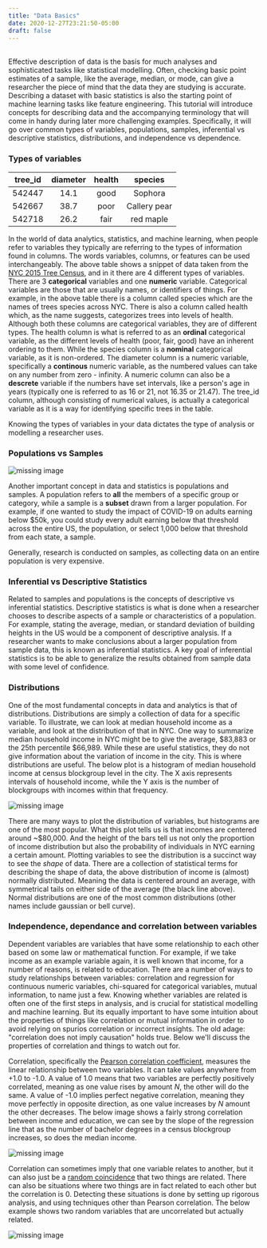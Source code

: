 ```yaml
---
title: "Data Basics"
date: 2020-12-27T23:21:50-05:00
draft: false
---
```


\
Effective description of data is the basis for much analyses and sophisticated tasks like statistical modelling. Often, checking basic point estimates of a sample, like the average, median, or mode, can give a researcher the piece of mind that the data they are studying is accurate. Describing a dataset with basic statistics is also the starting point of machine learning tasks like feature engineering. This tutorial will introduce concepts for describing data and the accompanying terminology that will come in handy during later more challenging examples. Specifically, it will go over common types of variables, populations, samples, inferential vs descriptive statistics, distributions, and independence vs dependence.


### Types of variables

**tree\_id**|**diameter**|**health**|**species**
:-----:|:-----:|:-----:|:-----:
542447|14.1|good|Sophora
542667|38.7|poor|Callery pear
542718|26.2|fair|red maple

In the world of data analytics, statistics, and machine learning, when people refer to variables they typically are referring to the types of information found in columns. The words variables, columns, or features can be used interchangeably. The above table shows a snippet of data taken from the [NYC 2015 Tree Census](https://data.cityofnewyork.us/Environment/2015-Street-Tree-Census-Tree-Data/pi5s-9p35), and in it there are 4 different types of variables. There are 3 **categorical** variables and one **numeric** variable. Categorical variables are those that are usually names, or identifiers of things. For example, in the above table there is a column called species which are the names of trees species across NYC. There is also a column called health which, as the name suggests, categorizes trees into levels of health. Although both these columns are categorical variables, they are of different types. The health column is what is referred to as an **ordinal** categorical variable, as the different levels of health (poor, fair, good) have an inherent ordering to them. While the species column is a **nominal** categorical variable, as it is non-ordered. The diameter column is a numeric variable, specifically a **continous** numeric variable, as the numbered values can take on any number from zero - infinity. A numeric column can also be a **descrete** variable if the numbers have set intervals, like a person's age in years (typically one is referred to as 16 or 21, not 16.35 or 21.47). The tree_id column, although consisting of numerical values, is actually a categorical variable as it is a way for identifying specific trees in the table.

Knowing the types of variables in your data dictates the type of analysis or modelling a researcher uses.

### Populations vs Samples


![missing image](img/Simple_random_sampling.PNG "Title")

Another important concept in data and statistics is populations and samples. A population refers to **all** the members of a specific group or category, while a sample is a **subset** drawn from a larger population. For example, if one wanted to study the impact of COVID-19 on adults earning below $50k, you could study every adult earning below that threshold across the entire US, the population, or select 1,000 below that threshold from each state, a sample.

Generally, research is conducted on samples, as collecting data on an entire population is very expensive.

### Inferential vs Descriptive Statistics

Related to samples and populations is the concepts of descriptive vs inferential statistics. Descriptive statistics is what is done when a researcher chooses to describe aspects of a sample or characteristics of a population. For example, stating the average, median, or standard deviation of building heights in the US would be a component of descriptive analysis. If a researcher wants to make conclusions about a larger population from sample data, this is known as inferential statistics. A key goal of inferential statistics is to be able to generalize the results obtained from sample data with some level of confidence.

### Distributions

One of the most fundamental concepts in data and analytics is that of distributions. Distributions are simply a collection of data for a specific variable. To illustrate, we can look at median household income as a variable, and look at the distribution of that in NYC. One way to summarize median household income in NYC might be to give the average, $83,883 or the 25th percentile $66,989. While these are useful statistics, they do not give information about the variation of income in the city. This is where distributions are useful. The below plot is a histogram of median household income at census blockgroup level in the city. The X axis represents intervals of household income, while the Y axis is the number of blockgroups with incomes within that frequency.

![missing image](img/nyc_income.png "Title")


There are many ways to plot the distribution of variables, but histograms are one of the most popular. What this plot tells us is that incomes are centered around ~$80,000. And the height of the bars tell us not only the proportion of income distribution but also the probability of individuals in NYC earning a certain amount. Plotting variables to see the distribution is a succinct way to see the *shape* of data. There are a collection of statistical terms for describing the shape of data, the above distribution of income is (almost) normally distributed. Meaning the data is centered around an average, with symmetrical tails on either side of the average (the black line above). Normal distributions are one of the most common distributions (other names include gaussian or bell curve).


### Independence, dependance and correlation between variables

Dependent variables are variables that have some relationship to each other based on some law or mathematical function. For example, if we take income as an example variable again, it is well known that income, for a number of reasons, is related to education. There are a number of ways to study relationships between variables: correlation and regression for continuous numeric variables, chi-squared for categorical variables, mutual information, to name just a few. Knowing whether variables are related is often one of the first steps in analysis, and is crucial for statistical modelling and machine learning. But its equally important to have some intuition about the properties of things like correlation or mutual information in order to avoid relying on spurios correlation or incorrect insights. The old adage: "correlation does not imply causation" holds true. Below we'll discuss the properties of correlation and things to watch out for.

Correlation, specifically the [Pearson correlation coefficient](https://en.wikipedia.org/wiki/Pearson_correlation_coefficient), measures the linear relationship between two variables. It can take values anywhere from +1.0 to -1.0. A value of 1.0 means that two variables are perfectly positively correlated, meaning as one value rises by amount *N*, the other will do the same. A value of -1.0 implies perfect negative correlation, meaning they move perfectly in opposite direction, as one value increases by *N* amount the other decreases. The below image shows a fairly strong correlation between income and education, we can see by the slope of the regression line that as the number of bachelor degrees in a census blockgroup increases, so does the median income.

![missing image](img/income_education.png "Title")

Correlation can sometimes imply that one variable relates to another, but it can also just be a [random coincidence](https://en.wikipedia.org/wiki/Spurious_relationship#Examples) that two things are related. There can also be situations where two things are in fact related to each other but the correlation is 0. Detecting these situations is done by setting up rigorous analysis, and using techniques other than Pearson correlation. The below example shows two random variables that are uncorrelated but actually related.

![missing image](img/uncorrelated.png "Title")
